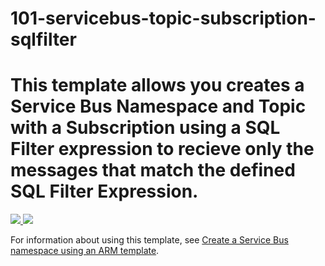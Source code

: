 # 101-servicebus-topic-subscription-sqlfilter
# This template allows you creates a Service Bus Namespace and Topic with a Subscription using a SQL Filter expression to recieve only the messages that match the defined SQL Filter Expression.

<a href="https://portal.azure.com/#create/Microsoft.Template/uri/https%3A%2F%2Fraw.githubusercontent.com%2FAzure%2Fazure-quickstart-templates%2Fmaster%2F101-servicebus-topic-subscription-sqlfilter%2Fazuredeploy.json" target="_blank">
    <img src="http://azuredeploy.net/deploybutton.png"/>
</a>

<a href="http://armviz.io/#/?load=https%3A%2F%2Fraw.githubusercontent.com%2FAzure%2Fazure-quickstart-templates%2Fmaster%2F101-servicebus-topic-subscription-sqlfilter%2Fazuredeploy.json" target="_blank">
    <img src="http://armviz.io/visualizebutton.png"/>
</a>

For information about using this template, see [Create a Service Bus namespace using an ARM template](http://azure.microsoft.com/documentation/articles/service-bus-resource-manager-namespace/).

